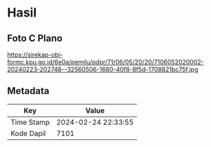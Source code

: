 # Hasil

## Foto C Plano

https://sirekap-obj-formc.kpu.go.id/6e0a/pemilu/pdpr/71/06/05/20/20/7106052020002-20240223-202748--32560506-1680-40f8-8f5d-1708821bc75f.jpg


## Metadata

| Key        | Value               |
| ---------- | ------------------- |
| Time Stamp | 2024-02-24 22:33:55 |
| Kode Dapil | 7101                |



